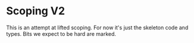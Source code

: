 # Scoping V2

This is an attempt at lifted scoping. For now it's just the skeleton code and types. Bits we expect to be hard are marked.